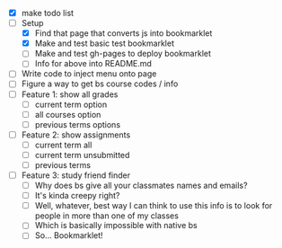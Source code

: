

- [x] make todo list
- [ ] Setup
  - [x] Find that page that converts js into bookmarklet
  - [x] Make and test basic test bookmarklet
  - [ ] Make and test gh-pages to deploy bookmarklet
  - [ ] Info for above into README.md
- [ ] Write code to inject menu onto page
- [ ] Figure a way to get bs course codes / info
- [ ] Feature 1: show all grades
  - [ ] current term option
  - [ ] all courses option
  - [ ] previous terms options
- [ ] Feature 2: show assignments
  - [ ] current term all
  - [ ] current term unsubmitted
  - [ ] previous terms
- [ ] Feature 3: study friend finder
  - [ ] Why does bs give all your classmates names and emails?
  - [ ] It's kinda creepy right?
  - [ ] Well, whatever, best way I can think to use this info is to look for people in more than one of my classes
  - [ ] Which is basically impossible with native bs
  - [ ] So... Bookmarklet!

